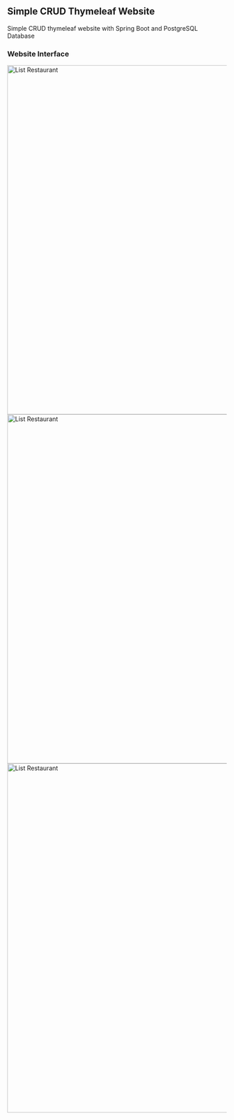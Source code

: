 ## Simple CRUD Thymeleaf Website

Simple CRUD thymeleaf website with Spring Boot and PostgreSQL Database

### Website Interface
<img src="https://github.com/user-attachments/assets/21f2fb57-1127-45be-9533-1c4787d1a1d0" alt="List Restaurant" width="800"/> <br>
<img src="https://github.com/user-attachments/assets/f69b0a26-db10-4e06-97b6-bb54ce55f46c" alt="List Restaurant" width="800"/> <br>
<img src="https://github.com/user-attachments/assets/edf39faa-df2d-4a80-80b8-59403554b6d2" alt="List Restaurant" width="800"/> <br>
